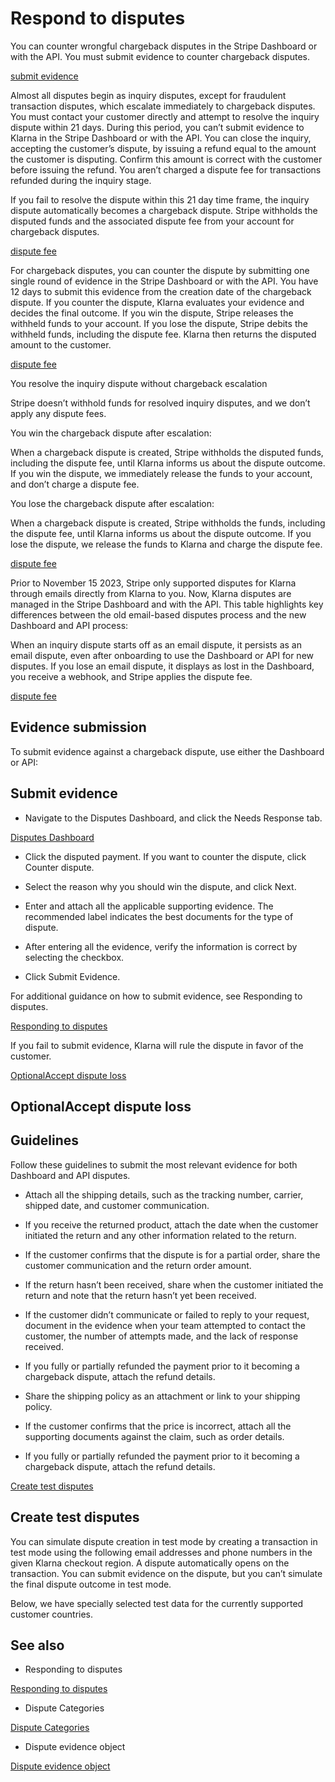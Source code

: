 # Respond to disputes

You can counter wrongful chargeback disputes in the Stripe Dashboard or with the API. You must submit evidence to counter chargeback disputes.

[submit evidence](/payments/klarna/disputes#evidence-submission)

Almost all disputes begin as inquiry disputes, except for fraudulent transaction disputes, which escalate immediately to chargeback disputes. You must contact your customer directly and attempt to resolve the inquiry dispute within 21 days. During this period, you can’t submit evidence to Klarna in the Stripe Dashboard or with the API. You can close the inquiry, accepting the customer’s dispute, by issuing a refund equal to the amount the customer is disputing. Confirm this amount is correct with the customer before issuing the refund. You aren’t charged a dispute fee for transactions refunded during the inquiry stage.

If you fail to resolve the dispute within this 21 day time frame, the inquiry dispute automatically becomes a chargeback dispute. Stripe withholds the disputed funds and the associated dispute fee from your account for chargeback disputes.

[dispute fee](https://support.stripe.com/questions/klarna-fees-and-dispute-automation-will-be-introduced-starting-november-15-2023)

For chargeback disputes, you can counter the dispute by submitting one single round of evidence in the Stripe Dashboard or with the API. You have 12 days to submit this evidence from the creation date of the chargeback dispute. If you counter the dispute, Klarna evaluates your evidence and decides the final outcome. If you win the dispute, Stripe releases the withheld funds to your account. If you lose the dispute, Stripe debits the withheld funds, including the dispute fee. Klarna then returns the disputed amount to the customer.

[dispute fee](https://support.stripe.com/questions/klarna-fees-and-dispute-automation-will-be-introduced-starting-november-15-2023)

You resolve the inquiry dispute without chargeback escalation

Stripe doesn’t withhold funds for resolved inquiry disputes, and we don’t apply any dispute fees.

You win the chargeback dispute after escalation:

When a chargeback dispute is created, Stripe withholds the disputed funds, including the dispute fee, until Klarna informs us about the dispute outcome. If you win the dispute, we immediately release the funds to your account, and don’t charge a dispute fee.

You lose the chargeback dispute after escalation:

When a chargeback dispute is created, Stripe withholds the funds, including the dispute fee, until Klarna informs us about the dispute outcome. If you lose the dispute, we release the funds to Klarna and charge the dispute fee.

[dispute fee](https://support.stripe.com/questions/klarna-fees-and-dispute-automation-will-be-introduced-starting-november-15-2023)

Prior to November 15 2023, Stripe only supported disputes for Klarna through emails directly from Klarna to you. Now, Klarna disputes are managed in the Stripe Dashboard and with the API. This table highlights key differences between the old email-based disputes process and the new Dashboard and API process:

When an inquiry dispute starts off as an email dispute, it persists as an email dispute, even after onboarding to use the Dashboard or API for new disputes. If you lose an email dispute, it displays as lost in the Dashboard, you receive a webhook, and Stripe applies the dispute fee.

[dispute fee](https://support.stripe.com/questions/klarna-fees-and-dispute-automation-will-be-introduced-starting-november-15-2023)

## Evidence submission

To submit evidence against a chargeback dispute, use either the Dashboard or API:

## Submit evidence

- Navigate to the Disputes Dashboard, and click the Needs Response tab.

[Disputes Dashboard](https://dashboard.stripe.com/disputes)

- Click the disputed payment. If you want to counter the dispute, click Counter dispute.

- Select the reason why you should win the dispute, and click Next.

- Enter and attach all the applicable supporting evidence. The recommended label indicates the best documents for the type of dispute.

- After entering all the evidence, verify the information is correct by selecting the checkbox.

- Click Submit Evidence.

For additional guidance on how to submit evidence, see Responding to disputes.

[Responding to disputes](/disputes/responding)

If you fail to submit evidence, Klarna will rule the dispute in favor of the customer.

[OptionalAccept dispute loss](#accept-loss)

## OptionalAccept dispute loss

## Guidelines

Follow these guidelines to submit the most relevant evidence for both Dashboard and API disputes.

- Attach all the shipping details, such as the tracking number, carrier, shipped date, and customer communication.

- If you receive the returned product, attach the date when the customer initiated the return and any other information related to the return.

- If the customer confirms that the dispute is for a partial order, share the customer communication and the return order amount.

- If the return hasn’t been received, share when the customer initiated the return and note that the return hasn’t yet been received.

- If the customer didn’t communicate or failed to reply to your request, document in the evidence when your team attempted to contact the customer, the number of attempts made, and the lack of response received.

- If you fully or partially refunded the payment prior to it becoming a chargeback dispute, attach the refund details.

- Share the shipping policy as an attachment or link to your shipping policy.

- If the customer confirms that the price is incorrect, attach all the supporting documents against the claim, such as order details.

- If you fully or partially refunded the payment prior to it becoming a chargeback dispute, attach the refund details.

[Create test disputes](#create-test-disputes)

## Create test disputes

You can simulate dispute creation in test mode by creating a transaction in test mode using the following email addresses and phone numbers in the given Klarna checkout region. A dispute automatically opens on the transaction. You can submit evidence on the dispute, but you can’t simulate the final dispute outcome in test mode.

Below, we have specially selected test data for the currently supported customer countries.

## See also

- Responding to disputes

[Responding to disputes](/disputes/responding)

- Dispute Categories

[Dispute Categories](/disputes/categories)

- Dispute evidence object

[Dispute evidence object](/api/disputes/evidence_object)
